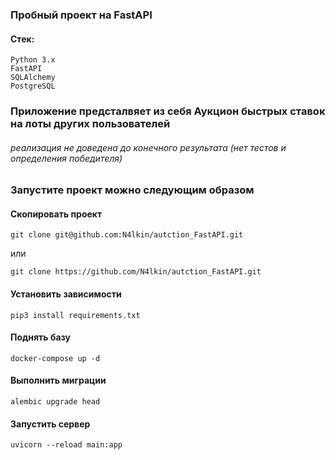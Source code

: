 ### Пробный проект на FastAPI

#### Стек:
    Python 3.x
    FastAPI
    SQLAlchemy
    PostgreSQL

### Приложение предсталвяет из себя Аукцион быстрых ставок на лоты других пользователей
###### реализация не доведена до конечного результата (нет тестов и определения победителя)


### Запустите проект можно следующим образом
#### Скопировать проект
    git clone git@github.com:N4lkin/autction_FastAPI.git
или

    git clone https://github.com/N4lkin/autction_FastAPI.git


#### Установить зависимости
    pip3 install requirements.txt

#### Поднять базу
    docker-compose up -d
#### Выполнить миграции
    alembic upgrade head
#### Запустить сервер
    uvicorn --reload main:app